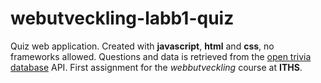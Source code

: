 # webutveckling-labb1-quiz
Quiz web application. Created with **javascript**, **html** and **css**, no frameworks allowed. Questions and data is retrieved from the [open trivia database](https://opentdb.com/) API. First assignment for the *webbutveckling* course at **ITHS**.
